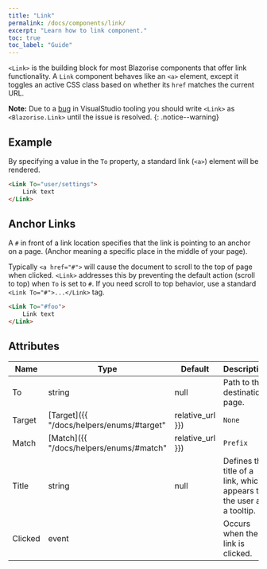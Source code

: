 ```yaml
---
title: "Link"
permalink: /docs/components/link/
excerpt: "Learn how to link component."
toc: true
toc_label: "Guide"
---
```


`<Link>` is the building block for most Blazorise components that offer link functionality. A `Link` component behaves like an `<a>` element, except it toggles an active CSS class based on whether its `href` matches the current URL.

**Note:** Due to a [bug](https://github.com/dotnet/aspnetcore/issues/18685) in VisualStudio tooling you should write `<Link>` as `<Blazorise.Link>` until the issue is resolved.
{: .notice--warning}

## Example

By specifying a value in the `To` property, a standard link (`<a>`) element will be rendered.

```html
<Link To="user/settings">
    Link text
</Link>
```

## Anchor Links

A `#` in front of a link location specifies that the link is pointing to an anchor on a page. (Anchor meaning a specific place in the middle of your page).

Typically `<a href="#">` will cause the document to scroll to the top of page when clicked. `<Link>` addresses this by preventing the default action (scroll to top) when `To` is set to `#`. If you need scroll to top behavior, use a standard `<Link To="#">...</Link>` tag.

```html
<Link To="#foo">
    Link text
</Link>
```

## Attributes

| Name       | Type                                                        | Default    | Description                                                          |
|------------|-------------------------------------------------------------|------------|----------------------------------------------------------------------|
| To         | string                                                      | null       | Path to the destination page.                                        |
| Target     | [Target]({{ "/docs/helpers/enums/#target" | relative_url }})| `None`     | The target attribute specifies where to open the linked document.    |
| Match      | [Match]({{ "/docs/helpers/enums/#match" | relative_url }})  | `Prefix`   | URL matching behavior for a link.                                    |
| Title      | string                                                      | null       | Defines the title of a link, which appears to the user as a tooltip. |
| Clicked    | event                                                       |            | Occurs when the link is clicked.                                     |
